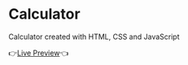 # Calculator
Calculator created with HTML, CSS and JavaScript

:point_right:[Live Preview](https://xstanthecoder.github.io/calculator/):point_left:
